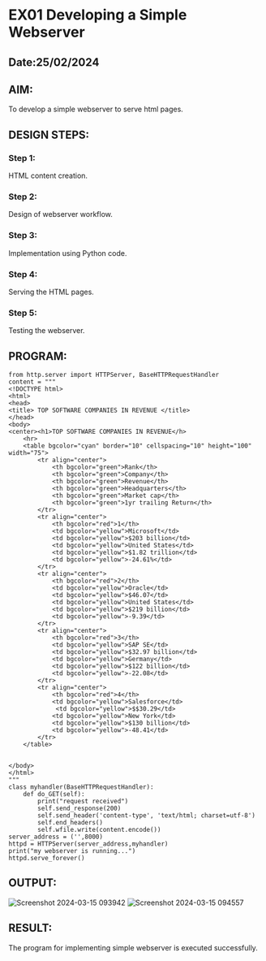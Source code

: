 # EX01 Developing a Simple Webserver
## Date:25/02/2024

## AIM:
To develop a simple webserver to serve html pages.

## DESIGN STEPS:
### Step 1: 
HTML content creation.

### Step 2:
Design of webserver workflow.

### Step 3:
Implementation using Python code.

### Step 4:
Serving the HTML pages.

### Step 5:
Testing the webserver.

## PROGRAM:
```
from http.server import HTTPServer, BaseHTTPRequestHandler
content = """
<!DOCTYPE html>
<html>
<head>
<title> TOP SOFTWARE COMPANIES IN REVENUE </title>
</head>
<body>
<center><h1>TOP SOFTWARE COMPANIES IN REVENUE</h>
    <hr>
    <table bgcolor="cyan" border="10" cellspacing="10" height="100" width="75">
        <tr align="center">
            <th bgcolor="green">Rank</th>
            <th bgcolor="green">Company</th>
            <th bgcolor="green">Revenue</th>
            <th bgcolor="green">Headquarters</th>
            <th bgcolor="green">Market cap</th>
            <th bgcolor="green">1yr trailing Return</th>
        </tr>
        <tr align="center">
            <th bgcolor="red">1</th>
            <td bgcolor="yellow">Microsoft</td>
            <td bgcolor="yellow">$203 billion</td>
            <td bgcolor="yellow">United States</td>
            <td bgcolor="yellow">$1.82 trillion</td>
            <td bgcolor="yellow">-24.61%</td>
        </tr>
        <tr align="center">
            <th bgcolor="red">2</th>
            <td bgcolor="yellow">Oracle</td>
            <td bgcolor="yellow">$46.07</td>
            <td bgcolor="yellow">United States</td>
            <td bgcolor="yellow">$219 billion</td>
            <td bgcolor="yellow">-9.39</td>
        </tr>
        <tr align="center">
            <th bgcolor="red">3</th>
            <td bgcolor="yellow">SAP SE</td>
            <td bgcolor="yellow">$32.97 billion</td>
            <td bgcolor="yellow">Germany</td>
            <td bgcolor="yellow">$122 billion</td>
            <td bgcolor="yellow">-22.08</td>
        </tr>
        <tr align="center">
            <th bgcolor="red">4</th>
            <td bgcolor="yellow">Salesforce</td>
             <td bgcolor="yellow">$$30.29</td>
            <td bgcolor="yellow">New York</td>
            <td bgcolor="yellow">$130 billion</td>
            <td bgcolor="yellow">-48.41</td>
        </tr>
    </table>


</body>
</html>
"""
class myhandler(BaseHTTPRequestHandler):
    def do_GET(self):
        print("request received")
        self.send_response(200)
        self.send_header('content-type', 'text/html; charset=utf-8')
        self.end_headers()
        self.wfile.write(content.encode())
server_address = ('',8000)
httpd = HTTPServer(server_address,myhandler)
print("my webserver is running...")
httpd.serve_forever()
```


## OUTPUT:
![Screenshot 2024-03-15 093942](https://github.com/Nishanth-018/simplewebserver/assets/149347651/bce9ce73-f2fd-485b-a4aa-8da591d0cbe6)
![Screenshot 2024-03-15 094557](https://github.com/Nishanth-018/simplewebserver/assets/149347651/3ff2ec29-4b44-4e5d-9241-077881e55fe9)



## RESULT:
The program for implementing simple webserver is executed successfully.
